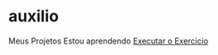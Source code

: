 # auxilio
 Meus Projetos
Estou aprendendo
<a href="https://gmflavio.github.io/auxilio/aux/index.html">Executar o Exercicio</a>